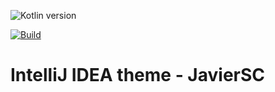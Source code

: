 ![Kotlin version](https://img.shields.io/badge/kotlin-1.6.21-blueviolet?logo=kotlin&logoColor=white)

[![Build](https://img.shields.io/github/workflow/status/JavierSegoviaCordoba/intellij-theme-javiersc/build-kotlin?label=Build&logo=GitHub)](https://github.com/JavierSegoviaCordoba/intellij-theme-javiersc/tree/main)

# IntelliJ IDEA theme - JavierSC
